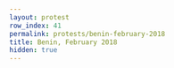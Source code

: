 ```yaml
---
layout: protest
row_index: 41
permalink: protests/benin-february-2018
title: Benin, February 2018
hidden: true
---
```

